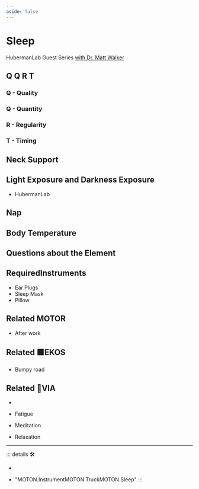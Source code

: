 ```yaml
---
aside: false
---
```

# Sleep

HubermanLab Guest Series [with Dr. Matt Walker](https://www.youtube.com/playlist?list=PLPNW_gerXa4OoypUEgZI7uouI12WZrxeS)

## Q Q R T

### Q - Quality

### Q - Quantity

### R - Regularity

### T - Timing

## Neck Support

## Light Exposure and Darkness Exposure

- HubermanLab

## Nap

## Body Temperature

## Questions about the Element

## RequiredInstruments

- Ear Plugs
- Sleep Mask
- Pillow

## Related <motor>MOTOR</motor>

- After work

## Related 🟩<ekos>EKOS</ekos>

- Bumpy road

## Related 🔻<via>VIA</via>

-

- Fatigue
- Meditation
- Relaxation

---

<!-- =================================================== -->
<!-- =================================================== -->
<!-- =================================================== -->
<!-- =================================================== -->
<!-- =================================================== -->
::: details 🛠

-

- "MOTON.InstrumentMOTON.TruckMOTON.Sleep"
:::
